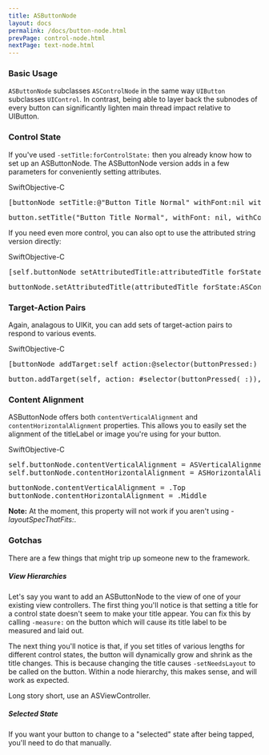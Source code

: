 ```yaml
---
title: ASButtonNode
layout: docs
permalink: /docs/button-node.html
prevPage: control-node.html
nextPage: text-node.html
---
```


### Basic Usage

`ASButtonNode` subclasses `ASControlNode` in the same way `UIButton` subclasses `UIControl`. In contrast, being able to layer back the subnodes of every button can significantly lighten main thread impact relative to UIButton.

### Control State

If you've used `-setTitle:forControlState:` then you already know how to set up an ASButtonNode.  The ASButtonNode version adds in a few parameters for conveniently setting attributes.

<div class = "highlight-group">
<span class="language-toggle"><a data-lang="swift" class="swiftButton">Swift</a><a data-lang="objective-c" class = "active objcButton">Objective-C</a></span>

<div class = "code">
<pre lang="objc" class="objcCode">
[buttonNode setTitle:@"Button Title Normal" withFont:nil withColor:[UIColor blueColor] forState:ASControlStateNormal];
</pre>
<pre lang="swift" class = "swiftCode hidden">
button.setTitle("Button Title Normal", withFont: nil, withColor: UIColor.blueColor(), forState: .Normal)
</pre>
</div>
</div>

If you need even more control, you can also opt to use the attributed string version directly:

<div class = "highlight-group">
<span class="language-toggle"><a data-lang="swift" class="swiftButton">Swift</a><a data-lang="objective-c" class = "active objcButton">Objective-C</a></span>

<div class = "code">
<pre lang="objc" class="objcCode">
[self.buttonNode setAttributedTitle:attributedTitle forState:ASControlStateNormal];
</pre>
<pre lang="swift" class = "swiftCode hidden">
buttonNode.setAttributedTitle(attributedTitle forState:ASControlStateNormal)
</pre>
</div>
</div>

### Target-Action Pairs

Again, analagous to UIKit, you can add sets of target-action pairs to respond to various events.  

<div class = "highlight-group">
<span class="language-toggle"><a data-lang="swift" class="swiftButton">Swift</a><a data-lang="objective-c" class = "active objcButton">Objective-C</a></span>

<div class = "code">
<pre lang="objc" class="objcCode">
[buttonNode addTarget:self action:@selector(buttonPressed:) forControlEvents:ASControlNodeEventTouchUpInside];
</pre>
<pre lang="swift" class = "swiftCode hidden">
button.addTarget(self, action: #selector(buttonPressed(_:)), forControlEvents: .TouchUpInside)
</pre>
</div>
</div>

### Content Alignment

ASButtonNode offers both `contentVerticalAlignment` and `contentHorizontalAlignment` properties.  This allows you to easily set the alignment of the titleLabel or image you're using for your button.  

<div class = "highlight-group">
<span class="language-toggle"><a data-lang="swift" class="swiftButton">Swift</a><a data-lang="objective-c" class = "active objcButton">Objective-C</a></span>

<div class = "code">
<pre lang="objc" class="objcCode">
self.buttonNode.contentVerticalAlignment = ASVerticalAlignmentTop;
self.buttonNode.contentHorizontalAlignment = ASHorizontalAlignmentMiddle;
</pre>
<pre lang="swift" class = "swiftCode hidden">
buttonNode.contentVerticalAlignment = .Top
buttonNode.contentHorizontalAlignment = .Middle
</pre>
</div>
</div>

<div class = "note"><strong>Note:</strong> At the moment, this property will not work if you aren't using <em>-layoutSpecThatFits:</em>.
</div>

### Gotchas

There are a few things that might trip up someone new to the framework.

##### View Hierarchies
Let's say you want to add an ASButtonNode to the view of one of your existing view controllers.  The first thing you'll notice is that setting a title for a control state doesn't seem to make your title appear.  You can fix this by calling `-measure:` on the button which will cause its title label to be measured and laid out.

The next thing you'll notice is that, if you set titles of various lengths for different control states, the button will dynamically grow and shrink as the title changes.  This is because changing the title causes `-setNeedsLayout` to be called on the button.  Within a node hierarchy, this makes sense, and will work as expected.

Long story short, use an ASViewController.

##### Selected State

If you want your button to change to a "selected" state after being tapped, you'll need to do that manually.


